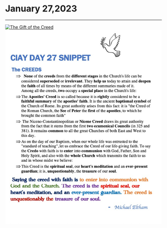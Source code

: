 # January 27,2023
---

[![The Gift of the Creed](https://img.youtube.com/vi/y9FnljV4bKg/maxresdefault.jpg)](https://youtu.be/y9FnljV4bKg "The Gift of the Creed")
![Day 27 Snippet](https://github.com/fernal73/CIAY/blob/main/January/jpgs/Day27Snippet.jpg?raw=true)
